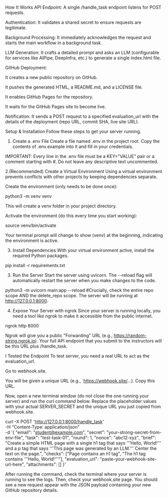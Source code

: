 


How It Works
API Endpoint: A single /handle_task endpoint listens for POST requests.

Authentication: It validates a shared secret to ensure requests are legitimate.

Background Processing: It immediately acknowledges the request and starts the main workflow in a background task.

LLM Generation: It crafts a detailed prompt and asks an LLM (configurable for services like AIPipe, DeepInfra, etc.) to generate a single index.html file.

GitHub Deployment:

It creates a new public repository on GitHub.

It pushes the generated HTML, a README.md, and a LICENSE file.

It enables GitHub Pages for the repository.

It waits for the GitHub Pages site to become live.

Notification: It sends a POST request to a specified evaluation_url with the details of the deployment (repo URL, commit SHA, live site URL).

Setup & Installation
Follow these steps to get your server running.

1. Create a .env File
Create a file named .env in the project root. Copy the contents of .env.example into it and fill in your credentials.

IMPORTANT: Every line in the .env file must be a KEY="VALUE" pair or a comment starting with #. Do not leave any descriptive text uncommented.

2.(Recommended) Create a Virtual Environment
Using a virtual environment prevents conflicts with other projects by keeping dependencies separate.

Create the environment (only needs to be done once):

python3 -m venv venv

This will create a venv folder in your project directory.

Activate the environment (do this every time you start working):

source venv/bin/activate

Your terminal prompt will change to show (venv) at the beginning, indicating the environment is active.

3. Install Dependencies
With your virtual environment active, install the required Python packages.

pip install -r requirements.txt


3. Run the Server
Start the server using uvicorn. The --reload flag will automatically restart the server when you make changes to the code.

python3 -m uvicorn main:app --reload
#Crucially, check the entire repo scope AND the delete_repo scope.
The server will be running at http://127.0.0.1:8000.

4. Expose Your Server with ngrok
Since your server is running locally, you need a tool like ngrok to make it accessible from the public internet.

ngrok http 8000

Ngrok will give you a public "Forwarding" URL (e.g., https://random-string.ngrok.io). Your full API endpoint that you submit to the instructors will be this URL plus /handle_task.

 I Tested the Endpoint
To test   server,  you  need a real URL to act as the evaluation_url.

Go to webhook.site.

You will be given a unique URL (e.g., `https://webhook.site/...). Copy this URL.

Now, open a new terminal window (do not close the one running your server) and run the curl command below. Replace the placeholder values with your actual SERVER_SECRET and the unique URL you just copied from webhook.site.

curl -X POST 'http://127.0.0.1:8000/handle_task' \
-H "Content-Type: application/json" \
-d '{
  "email": "student@example.com",
  "secret": "your-strong-secret-from-env-file",
  "task": "test-task-01",
  "round": 1,
  "nonce": "abc12-xyz",
  "brief": "Create a simple HTML page with a single h1 tag that says '\''Hello, World!'\'' and a p tag that says '\''This page was generated by an LLM.'\'' Center the text on the page.",
  "checks": ["Page contains an h1 tag", "The h1 tag contains '\''Hello, World!'\''"],
  "evaluation_url": "paste-your-webhook-site-url-here",
  "attachments": []
}'

After running the command, check the terminal where your server is running to see the logs. Then, check your webhook.site page. You should see a new request appear with the JSON payload containing your new GitHub repository details.
